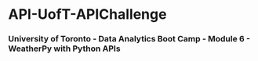 # API-UofT-APIChallenge
### University of Toronto - Data Analytics Boot Camp - Module 6 - WeatherPy with Python APIs
